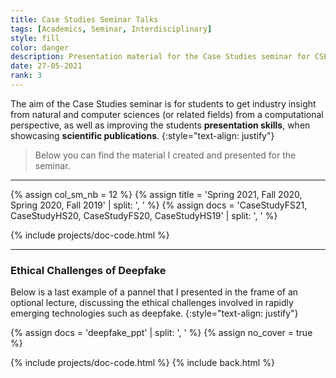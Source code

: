 ```yaml
---
title: Case Studies Seminar Talks
tags: [Academics, Seminar, Interdisciplinary]
style: fill
color: danger
description: Presentation material for the Case Studies seminar for CSE students at ETH Zurich
date: 27-05-2021
rank: 3
---
```


The aim of the Case Studies seminar is for students to get industry insight from natural and computer sciences (or related fields) from a computational perspective, as well as improving the students **presentation skills**, when showcasing **scientific publications**.
{:style="text-align: justify"}

> Below you can find the material I created and presented for the seminar.

<hr>

{% assign col_sm_nb = 12 %}
{% assign title = 'Spring 2021, Fall 2020, Spring 2020, Fall 2019' | split: ', ' %}
{% assign docs = 'CaseStudyFS21, CaseStudyHS20, CaseStudyFS20, CaseStudyHS19' | split: ', ' %}

{% include projects/doc-code.html %}

<hr>

### Ethical Challenges of Deepfake

Below is a last example of a pannel that I presented in the frame of an optional lecture, discussing the ethical challenges involved in rapidly emerging technologies such as deepfake.
{:style="text-align: justify"}

{% assign docs = 'deepfake_ppt' | split: ', ' %}
{% assign no_cover = true %}

{% include projects/doc-code.html %}
{% include back.html %}
